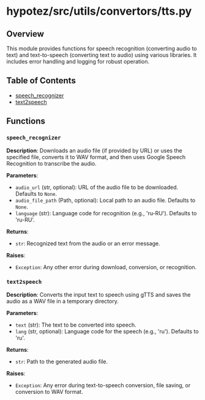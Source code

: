 # hypotez/src/utils/convertors/tts.py

## Overview

This module provides functions for speech recognition (converting audio to text) and text-to-speech (converting text to audio) using various libraries. It includes error handling and logging for robust operation.

## Table of Contents

* [speech_recognizer](#speech_recognizer)
* [text2speech](#text2speech)


## Functions

### `speech_recognizer`

**Description**: Downloads an audio file (if provided by URL) or uses the specified file, converts it to WAV format, and then uses Google Speech Recognition to transcribe the audio.

**Parameters**:

* `audio_url` (str, optional): URL of the audio file to be downloaded. Defaults to `None`.
* `audio_file_path` (Path, optional): Local path to an audio file. Defaults to `None`.
* `language` (str): Language code for recognition (e.g., 'ru-RU'). Defaults to 'ru-RU'.


**Returns**:

* `str`: Recognized text from the audio or an error message.


**Raises**:

* `Exception`: Any other error during download, conversion, or recognition.


### `text2speech`

**Description**: Converts the input text to speech using gTTS and saves the audio as a WAV file in a temporary directory.

**Parameters**:

* `text` (str): The text to be converted into speech.
* `lang` (str, optional): Language code for the speech (e.g., 'ru'). Defaults to 'ru'.


**Returns**:

* `str`: Path to the generated audio file.


**Raises**:

* `Exception`: Any error during text-to-speech conversion, file saving, or conversion to WAV format.